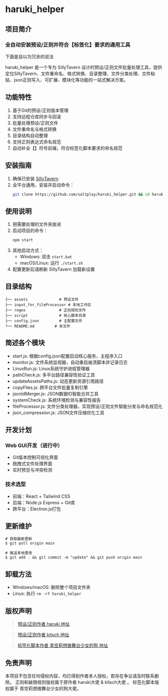 # haruki_helper

## 项目简介

### 全自动安装预设/正则并符合【标签化】要求的通用工具

下面是自以为冗余的说法

haruki_helper 是一个专为 SillyTavern
设计的预设/正则文件批量处理工具，提供定位SillyTavern、文件重命名、格式转换、目录整理、文件分类处理、文件粘贴、json正则写入、可扩展、模块化等功能的一站式解决方案。

## 功能特性

1. 基于Git的预设/正则版本管理
2. 支持远程仓库同步与回滚
3. 批量处理预设/正则文件
4. 文件重命名与格式转换
5. 目录结构自动整理
6. 支持正则表达式命名规范
7. 自动补全【】符号前缀，符合标签化脚本要求的命名规范

## 安装指南

1. 确保已安装 [SillyTavern](https://github.com/SillyTavern/SillyTavern)
2. 全平台通用，安装并启动命令：
   ```bash
   git clone https://github.com/saltplay/haruki_helper.git && cd haruki_helper && npm start
   ```

## 使用说明

1. 把需要处理的文件夹放进
2. 启动项目的命令：
   ```bash
   npm start
   ```
3. 其他启动方式：
    - Windows: 双击 `start.bat`
    - macOS/Linux: 运行 `./start.sh`
4. 配置更新后请刷新 SillyTavern 加载新设置

## 目录结构

```
├── assets              # 预设文件
├── input_for_fileProcessor # 本地工作区
├── regex               # 正则规则文件
├── script              # 核心脚本目录
├── config.json         # 主配置文件
└── README.md         # 本文件
```

## 简述各个模块

- start.js: 根据config.json配置启动核心服务，主程序入口
- monitor.js: 文件系统监视器，自动重启崩溃脚本并记录日志
- LinuxRun.js: Linux系统守护进程管理器
- pathCheck.js: 多平台路径兼容性验证工具
- updateAssetsPaths.js: 动态更新资源引用路径
- copyFiles.js: 跨平台文件批量复制引擎
- jsonIdMerger.js: JSON数据ID智能合并工具
- systemCheck.js: 系统环境检测与兼容性报告
- fileProcessor.js: 文件分类处理器，实现预设/正则文件智能分发与命名规范化
- json_compression.js: JSON文件压缩优化工具

## 开发计划

### Web GUI开发（进行中）

- Git版本控制可视化界面
- 拖拽式文件处理界面
- 实时预览与冲突检测

### 技术选型

- 前端：React + Tailwind CSS
- 后端：Node.js Express + Git库
- 跨平台：Electron.js打包

## 更新维护

```
# 获取最新更新
$ git pull origin main

# 推送本地更改
$ git add . && git commit -m "update" && git push origin main
```

## 卸载方法

- Windows/macOS: 删除整个项目文件夹
- Linux: 执行 `rm -rf haruki_helper`

## 版权声明

> [预设/正则作者 haruki 地址](https://discord.com/channels/1134557553011998840/1353870378128244791)

> [预设/正则作者 kitsch 地址](https://discord.com/channels/1134557553011998840/1339853575295209482)

> [标签化脚本作者 青空莉想做舞台少女的狗 地址](https://discord.com/channels/1291925535324110879/1344362686900605043)

## 免责声明

本项目不包含任何侵权内容，均已得到作者本人授权，若存在争议请及时联系删除。
正则和破限规则版权属于原作者 haruki大佬 & kitsch大佬 。
标签化脚本版权属于 青空莉想做舞台少女的狗大佬。
